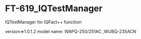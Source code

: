 # FT-619_IQTestManager
IQTestManager for IQFact++ funcition

version=>1.0.1.2
model name: 
WAPQ-250/251AC ,WUBQ-235ACN
